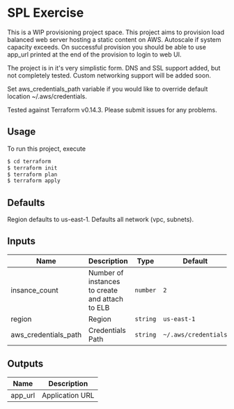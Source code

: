 # SPL Exercise
This is a WIP provisioning project space. This project aims to provision load balanced web server hosting a static content on AWS. Autoscale if system capacity exceeds. On successful provision you should be able to use app_url printed at the end of the provision to login to web UI. 

The project is in it's very simplistic form. DNS and SSL support added, but not completely tested. Custom networking support will be added soon. 

Set aws_credentials_path variable if you would like to override default location ~/.aws/credentials. 

Tested against Terraform v0.14.3. Please submit issues for any problems.

## Usage

To run this project, execute

```bash
$ cd terraform
$ terraform init
$ terraform plan
$ terraform apply
```

## Defaults
Region defaults to us-east-1. Defaults all network (vpc, subnets).

## Inputs
| Name | Description | Type | Default | Required |
|------|-------------|------|---------|:--------:|
| insance\_count | Number of instances to create and attach to ELB | `number` | `2` | no |
| region | Region | `string` | `us-east-1` | no |
| aws\_credentials\_path | Credentials Path | `string` | `~/.aws/credentials` | no |

## Outputs
| Name | Description |
|------|-------------|
| app\_url | Application URL |

